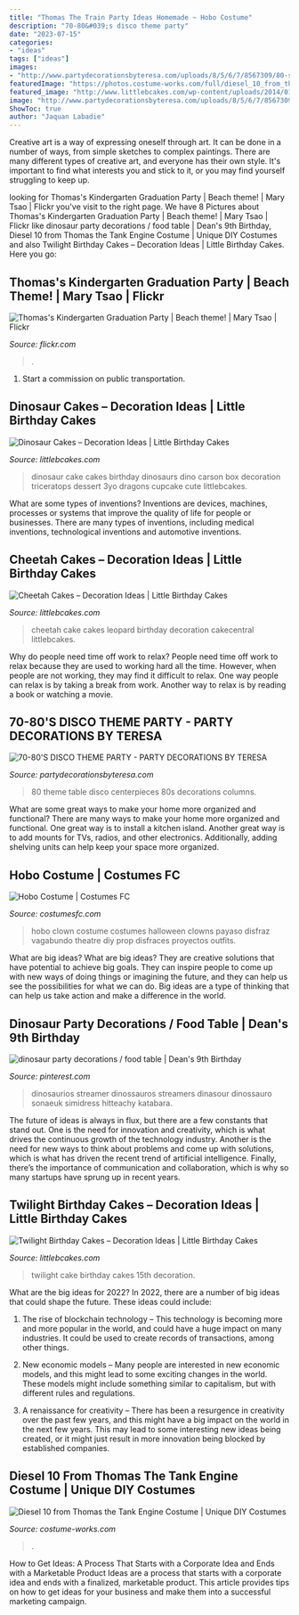 ```yaml
---
title: "Thomas The Train Party Ideas Homemade ~ Hobo Costume"
description: "70-80&#039;s disco theme party"
date: "2023-07-15"
categories:
- "ideas"
tags: ["ideas"]
images:
- "http://www.partydecorationsbyteresa.com/uploads/8/5/6/7/8567309/80-s-theme-party_orig.jpg"
featuredImage: "https://photos.costume-works.com/full/diesel_10_from_thomas_the_tank_engine2.jpg"
featured_image: "http://www.littlebcakes.com/wp-content/uploads/2014/01/Twilight-Cake-Ideas.jpg"
image: "http://www.partydecorationsbyteresa.com/uploads/8/5/6/7/8567309/80-s-theme-party_orig.jpg"
ShowToc: true
author: "Jaquan Labadie"
---
```



Creative art is a way of expressing oneself through art. It can be done in a number of ways, from simple sketches to complex paintings. There are many different types of creative art, and everyone has their own style. It's important to find what interests you and stick to it, or you may find yourself struggling to keep up.

	

		
looking for Thomas&#039;s Kindergarten Graduation Party | Beach theme! | Mary Tsao | Flickr you've visit to the right page. We have 8 Pictures about Thomas&#039;s Kindergarten Graduation Party | Beach theme! | Mary Tsao | Flickr like dinosaur party decorations / food table | Dean&#039;s 9th Birthday, Diesel 10 from Thomas the Tank Engine Costume | Unique DIY Costumes and also Twilight Birthday Cakes – Decoration Ideas | Little Birthday Cakes. Here you go:
		
    
## Thomas&#039;s Kindergarten Graduation Party | Beach Theme! | Mary Tsao | Flickr

<img loading=lazy src="https://c2.staticflickr.com/4/3635/5813830266_fc70523324_b.jpg" onerror="this.onerror=null;this.src='https://tse3.mm.bing.net/th?id=OIP.37gsdV0LSUkptsp8MR3ArgHaE8&amp;pid=15.1';" alt="Thomas&#039;s Kindergarten Graduation Party | Beach theme! | Mary Tsao | Flickr">

_Source: flickr.com_

>. 

	

1) Start a commission on public transportation.

    
## Dinosaur Cakes – Decoration Ideas | Little Birthday Cakes

<img loading=lazy src="http://www.littlebcakes.com/wp-content/uploads/2013/08/Dinosaur-Cake-1024x768.jpg" onerror="this.onerror=null;this.src='https://tse3.mm.bing.net/th?id=OIP.yxLmlnFtWO7gfoRfEQ5ZkAHaFj&amp;pid=15.1';" alt="Dinosaur Cakes – Decoration Ideas | Little Birthday Cakes">

_Source: littlebcakes.com_

>dinosaur cake cakes birthday dinosaurs dino carson box decoration triceratops dessert 3yo dragons cupcake cute littlebcakes. 

	

What are some types of inventions?
Inventions are devices, machines, processes or systems that improve the quality of life for people or businesses. There are many types of inventions, including medical inventions, technological inventions and automotive inventions.

    
## Cheetah Cakes – Decoration Ideas | Little Birthday Cakes

<img loading=lazy src="http://www.littlebcakes.com/wp-content/uploads/2014/02/Cheetah-Cakes-Pictures.jpg" onerror="this.onerror=null;this.src='https://tse1.mm.bing.net/th?id=OIP.5NS714f2F-Ea1bpK9q1DSAHaJ4&amp;pid=15.1';" alt="Cheetah Cakes – Decoration Ideas | Little Birthday Cakes">

_Source: littlebcakes.com_

>cheetah cake cakes leopard birthday decoration cakecentral littlebcakes. 

	

Why do people need time off work to relax?
People need time off work to relax because they are used to working hard all the time. However, when people are not working, they may find it difficult to relax. One way people can relax is by taking a break from work. Another way to relax is by reading a book or watching a movie.

    
## 70-80&#039;S DISCO THEME PARTY - PARTY DECORATIONS BY TERESA

<img loading=lazy src="http://www.partydecorationsbyteresa.com/uploads/8/5/6/7/8567309/80-s-theme-party_orig.jpg" onerror="this.onerror=null;this.src='https://tse3.mm.bing.net/th?id=OIP.Hb-yAnBuEmkiJDWQdBofQgHaJ4&amp;pid=15.1';" alt="70-80&#039;S DISCO THEME PARTY - PARTY DECORATIONS BY TERESA">

_Source: partydecorationsbyteresa.com_

>80 theme table disco centerpieces 80s decorations columns. 

	

What are some great ways to make your home more organized and functional?
There are many ways to make your home more organized and functional. One great way is to install a kitchen island. Another great way is to add mounts for TVs, radios, and other electronics. Additionally, adding shelving units can help keep your space more organized.

    
## Hobo Costume | Costumes FC

<img loading=lazy src="http://www.costumesfc.com/wp-content/uploads/2014/11/Hobo-Clown-Costume.jpg" onerror="this.onerror=null;this.src='https://tse4.mm.bing.net/th?id=OIP.YgjZ0HVe9IBadoWhXbbF-gHaFj&amp;pid=15.1';" alt="Hobo Costume | Costumes FC">

_Source: costumesfc.com_

>hobo clown costume costumes halloween clowns payaso disfraz vagabundo theatre diy prop disfraces proyectos outfits. 

	

What are big ideas?
What are big ideas? They are creative solutions that have potential to achieve big goals. They can inspire people to come up with new ways of doing things or imagining the future, and they can help us see the possibilities for what we can do. Big ideas are a type of thinking that can help us take action and make a difference in the world.

    
## Dinosaur Party Decorations / Food Table | Dean&#039;s 9th Birthday

<img loading=lazy src="https://s-media-cache-ak0.pinimg.com/736x/2c/1f/96/2c1f96650c37ec0273e338de65ceb432.jpg" onerror="this.onerror=null;this.src='https://tse3.mm.bing.net/th?id=OIP.FymaFXhaHZdePEeiRnU_AAHaLJ&amp;pid=15.1';" alt="dinosaur party decorations / food table | Dean&#039;s 9th Birthday">

_Source: pinterest.com_

>dinosaurios streamer dinossauros streamers dinasour dinossauro sonaeuk simidress hitteachy katabara. 

	

The future of ideas is always in flux, but there are a few constants that stand out. One is the need for innovation and creativity, which is what drives the continuous growth of the technology industry. Another is the need for new ways to think about problems and come up with solutions, which is what has driven the recent trend of artificial intelligence. Finally, there’s the importance of communication and collaboration, which is why so many startups have sprung up in recent years.

    
## Twilight Birthday Cakes – Decoration Ideas | Little Birthday Cakes

<img loading=lazy src="http://www.littlebcakes.com/wp-content/uploads/2014/01/Twilight-Cake-Ideas.jpg" onerror="this.onerror=null;this.src='https://tse2.mm.bing.net/th?id=OIP.8bCGSAAcIHiEsALpUdiODwHaE7&amp;pid=15.1';" alt="Twilight Birthday Cakes – Decoration Ideas | Little Birthday Cakes">

_Source: littlebcakes.com_

>twilight cake birthday cakes 15th decoration. 

	

What are the big ideas for 2022?
In 2022, there are a number of big ideas that could shape the future. These ideas could include:
1. The rise of blockchain technology – This technology is becoming more and more popular in the world, and could have a huge impact on many industries. It could be used to create records of transactions, among other things.

2. New economic models – Many people are interested in new economic models, and this might lead to some exciting changes in the world. These models might include something similar to capitalism, but with different rules and regulations.

3. A renaissance for creativity – There has been a resurgence in creativity over the past few years, and this might have a big impact on the world in the next few years. This may lead to some interesting new ideas being created, or it might just result in more innovation being blocked by established companies.

    
## Diesel 10 From Thomas The Tank Engine Costume | Unique DIY Costumes

<img loading=lazy src="https://photos.costume-works.com/full/diesel_10_from_thomas_the_tank_engine2.jpg" onerror="this.onerror=null;this.src='https://tse2.mm.bing.net/th?id=OIP.J17EBZmjCuPPon6tWMJ79wHaLq&amp;pid=15.1';" alt="Diesel 10 from Thomas the Tank Engine Costume | Unique DIY Costumes">

_Source: costume-works.com_

>. 

	

How to Get Ideas: A Process That Starts with a Corporate Idea and Ends with a Marketable Product
Ideas are a process that starts with a corporate idea and ends with a finalized, marketable product. This article provides tips on how to get ideas for your business and make them into a successful marketing campaign.

